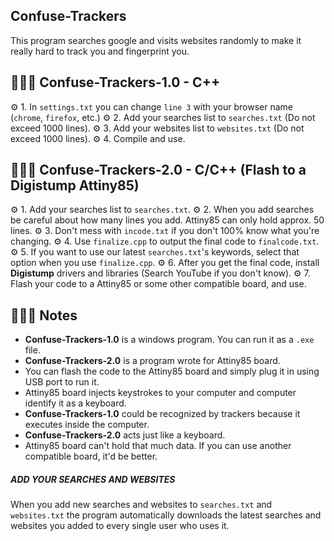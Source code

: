 ## Confuse-Trackers
This program searches google and visits websites randomly to make it really hard to track you and fingerprint you.

## 👨🏽‍💻 Confuse-Trackers-1.0 - C++
⚙️ 1. In ```settings.txt``` you can change ```line 3``` with your browser name (```chrome```, ```firefox```, etc.)
⚙️ 2. Add your searches list to ```searches.txt``` (Do not exceed 1000 lines).
⚙️ 3. Add your websites list to ```websites.txt``` (Do not exceed 1000 lines).
⚙️ 4. Compile and use.

## 👨🏽‍💻 Confuse-Trackers-2.0 - C/C++ (Flash to a Digistump Attiny85)
⚙️ 1. Add your searches list to ```searches.txt```.
⚙️ 2. When you add searches be careful about how many lines you add. Attiny85 can only hold approx. 50 lines.
⚙️ 3. Don't mess with ```incode.txt``` if you don't 100% know what you're changing.
⚙️ 4. Use ```finalize.cpp``` to output the final code to ```finalcode.txt```.
⚙️ 5. If you want to use our latest ```searches.txt```'s keywords, select that option when you use ```finalize.cpp```.
⚙️ 6. After you get the final code, install __Digistump__ drivers and libraries (Search YouTube if you don't know).
⚙️ 7. Flash your code to a Attiny85 or some other compatible board, and use.

## 👨🏽‍💻 Notes
+ __Confuse-Trackers-1.0__ is a windows program. You can run it as a ```.exe``` file.
+ __Confuse-Trackers-2.0__ is a program wrote for Attiny85 board.
+ You can flash the code to the Attiny85 board and simply plug it in using USB port to run it.
+ Attiny85 board injects keystrokes to your computer and computer identify it as a keyboard.
+ __Confuse-Trackers-1.0__ could be recognized by trackers because it executes inside the computer.
+ __Confuse-Trackers-2.0__ acts just like a keyboard.
+ Attiny85 board can't hold that much data. If you can use another compatible board, it'd be better.

##### ADD YOUR SEARCHES AND WEBSITES
When you add new searches and websites to ```searches.txt``` and ```websites.txt``` the program automatically downloads the latest searches and websites you added to every single user who uses it.
